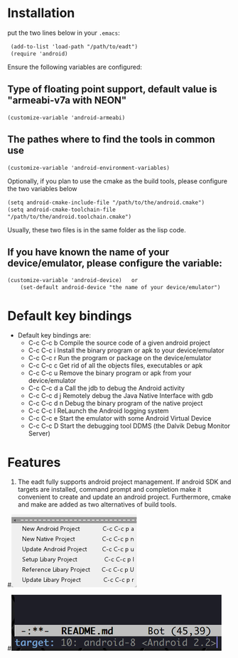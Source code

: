 # Installation
put the two lines below in your ```.emacs```:

     (add-to-list 'load-path "/path/to/eadt")
     (require 'android)

Ensure the following variables are configured:

## Type of floating point support, default value is "armeabi-v7a with NEON"

    (customize-variable 'android-armeabi)

## The pathes where to find the tools in common use

    (customize-variable 'android-environment-variables) 

Optionally, if you plan to use the cmake as the build tools, please configure the two variables below

    (setq android-cmake-include-file "/path/to/the/android.cmake")
    (setq android-cmake-toolchain-file "/path/to/the/android.toolchain.cmake")

Usually, these two files is in the same folder as the lisp code.

## If you have known the name of your device/emulator, please configure the variable:

    (customize-variable 'android-device)   or
        (set-default android-device "the name of your device/emulator")

# Default key bindings
 - Default key bindings are:
   - C-c C-c b Compile the source code of a given android project
   - C-c C-c i Install the binary program or apk to your device/emulator
   - C-c C-c r Run the program or package on the device/emulator
   - C-c C-c c Get rid of all the objects files, executables or apk
   - C-c C-c u Remove the binary program or apk from your device/emulator
   - C-c C-c d a Call the jdb to debug the Android activity 
   - C-c C-c d j Remotely debug the Java Native Interface with gdb
   - C-c C-c d n Debug the binary program of the native project
   - C-c C-c l ReLaunch the Android logging system
   - C-c C-c e Start the emulator with some Android Virtual Device
   - C-c C-c D Start the debugging tool DDMS (the Dalvik Debug Monitor Server)

# Features
1. The eadt fully supports android project management. If android SDK and targets are installed, command prompt and completion make it convenient to create and update an android project. Furthermore, cmake and make are added as two alternatives of build tools.

#![Menu of project management](screenshot/project-menu.png)

#![Prompt for available targets](screenshot/targets-prompt.png)
